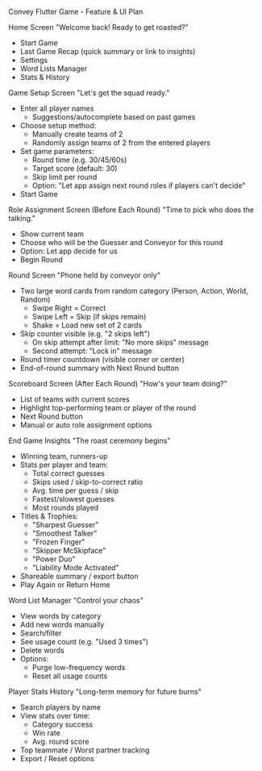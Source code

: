 Convey Flutter Game - Feature & UI Plan

Home Screen
"Welcome back! Ready to get roasted?"

- Start Game
- Last Game Recap (quick summary or link to insights)
- Settings
- Word Lists Manager
- Stats & History

Game Setup Screen
"Let's get the squad ready."

- Enter all player names
  - Suggestions/autocomplete based on past games
- Choose setup method:
  - Manually create teams of 2
  - Randomly assign teams of 2 from the entered players
- Set game parameters:
  - Round time (e.g. 30/45/60s)
  - Target score (default: 30)
  - Skip limit per round
  - Option: "Let app assign next round roles if players can't decide"
- Start Game

Role Assignment Screen (Before Each Round)
"Time to pick who does the talking."

- Show current team
- Choose who will be the Guesser and Conveyor for this round
- Option: Let app decide for us
- Begin Round

Round Screen
"Phone held by conveyor only"

- Two large word cards from random category (Person, Action, World, Random)
  - Swipe Right = Correct
  - Swipe Left = Skip (if skips remain)
  - Shake = Load new set of 2 cards
- Skip counter visible (e.g. "2 skips left")
  - On skip attempt after limit: "No more skips" message
  - Second attempt: "Lock in" message
- Round timer countdown (visible corner or center)
- End-of-round summary with Next Round button

Scoreboard Screen (After Each Round)
"How's your team doing?"

- List of teams with current scores
- Highlight top-performing team or player of the round
- Next Round button
- Manual or auto role assignment options

End Game Insights
"The roast ceremony begins"

- Winning team, runners-up
- Stats per player and team:
  - Total correct guesses
  - Skips used / skip-to-correct ratio
  - Avg. time per guess / skip
  - Fastest/slowest guesses
  - Most rounds played
- Titles & Trophies:
  - "Sharpest Guesser"
  - "Smoothest Talker"
  - "Frozen Finger"
  - "Skipper McSkipface"
  - "Power Duo"
  - "Liability Mode Activated"
- Shareable summary / export button
- Play Again or Return Home

Word List Manager
"Control your chaos"

- View words by category
- Add new words manually
- Search/filter
- See usage count (e.g. "Used 3 times")
- Delete words
- Options:
  - Purge low-frequency words
  - Reset all usage counts

Player Stats History
"Long-term memory for future burns"

- Search players by name
- View stats over time:
  - Category success
  - Win rate
  - Avg. round score
- Top teammate / Worst partner tracking
- Export / Reset options

